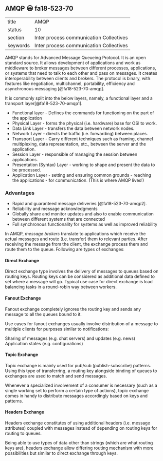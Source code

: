 ## AMQP :smiley: fa18-523-70

|          |                                         |
| -------- | --------------------------------------- |
| title    | AMQP                                    | 
| status   | 10                                      |
| section  | Inter process communication Collectives |
| keywords | Inter process communication Collectives |


AMQP stands for Advanced Message Queueing Protocol. It is an open
standard source. It allows development of applications and work as
middleware to broker messages between different processes,
applications, or systems that need to talk to each other and pass on
messages. It creates interoperability between clients and brokers. The
protocol is binary, with features like negotiation, multichannel,
portability, efficiency and asynchronous messaging [@fa18-523-70-amqp].

It is commonly split into the below layers, namely, a functional layer
and a transport layer[@fa18-523-70-amqp1].

* Functional layer - Defines the commands for functioning on the part of the application
* Physical Layer - forms the physical (i.e. hardware) base for OSI to work.
* Data Link Layer - transfers the data between network nodes.
* Network Layer - directs the traffic (i.e. forwarding) between places.
* Transport Layer - Carry different techniques such as framing, channel multiplexing, data representation, etc., between the server and the application.
* Session Layer - responsible of managing the session between applications.
* Presentation (Syntax) Layer - working to shape and present the data to be processed.
* Application Layer - setting and ensuring common grounds - reaching the applications - for communication. (This is where AMQP lives!)

### Advantages 

* Rapid and guaranteed message deliveries [@fa18-523-70-amqp2].
* Reliability and message acknowledgments
* Globally share and monitor updates and also to enable communication between different systems that are connected
* Full synchronous functionality for systems as well as improved reliability

In AMQP, *message brokers* translate to applications which receive the
actual messages and route (i.e. transfer) them to relevant
parties. After receiving the message from the client, the exchange
process them and route them to the queue. Following are types of
exchanges:

#### Direct Exchange

Direct exchange type involves the delivery of messages to queues based
on routing keys. Routing keys can be considered as additional data
defined to set where a message will go. Typical use case for direct
exchange is load balancing tasks in a round-robin way between workers.


#### Fanout Exchange

Fanout exchange completely ignores the routing key and sends any
message to all the queues bound to it.

Use cases for fanout exchanges usually involve distribution of a
message to multiple clients for purposes similar to notifications:

Sharing of messages (e.g. chat servers) and updates (e.g. news)
Application states (e.g. configurations)

#### Topic Exchange

Topic exchange is mainly used for pub/sub (publish-subscribe)
patterns. Using this type of transferring, a routing key alongside
binding of queues to exchanges are used to match and send messages.

Whenever a specialized involvement of a consumer is necessary (such as
a single working set to perform a certain type of actions), topic
exchange comes in handy to distribute messages accordingly based on
keys and patterns.

#### Headers Exchange

Headers exchange constitutes of using additional headers (i.e. message
attributes) coupled with messages instead of depending on routing keys
for routing to queues.

Being able to use types of data other than strings (which are what
routing keys are), headers exchange allow differing routing mechanism
with more possibilities but similar to direct exchange through keys.
